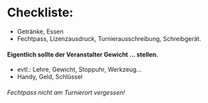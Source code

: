 # Checkliste:
* Getränke, Essen
* Fechtpass, Lizenzausdruck, Turnierausschreibung, Schreibgerät.

#### Eigentlich sollte der Veranstalter Gewicht ... stellen.
* evtl.: Lehre, Gewicht, Stoppuhr, Werkzeug...
* Handy, Geld, Schlüssel

###### Fechtpass nicht am Turnierort vergessen!

